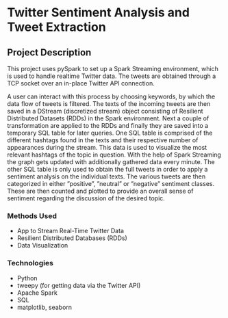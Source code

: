 # Twitter Sentiment Analysis and Tweet Extraction

## Project Description

This project uses pySpark to set up a Spark Streaming environment, which is used to handle realtime
Twitter data. The tweets are obtained through a TCP socket over an in-place Twitter API connection. 

A user can interact with this process by choosing keywords, by which the data flow
of tweets is filtered. The texts of the incoming tweets are then saved in a DStream (discretized
stream) object consisting of Resilient Distributed Datasets (RDDs) in the Spark environment.
Next a couple of transformation are applied to the RDDs and finally they are saved into a temporary
SQL table for later queries. One SQL table is comprised of the different hashtags found in
the texts and their respective number of appearances during the stream. This data is used to
visualize the most relevant hashtags of the topic in question. With the help of Spark Streaming
the graph gets updated with additionally gathered data every minute. The other SQL table is
only used to obtain the full tweets in order to apply a sentiment analysis on the individual texts.
The various tweets are then categorized in either ”positive”, ”neutral” or ”negative” sentiment
classes. These are then counted and plotted to provide an overall sense of sentiment regarding
the discussion of the desired topic.

### Methods Used
* App to Stream Real-Time Twitter Data
* Resilient Distributed Databases (RDDs)
* Data Visualization

### Technologies
* Python
* tweepy (for getting data via the Twitter API)
* Apache Spark
* SQL
* matplotlib, seaborn